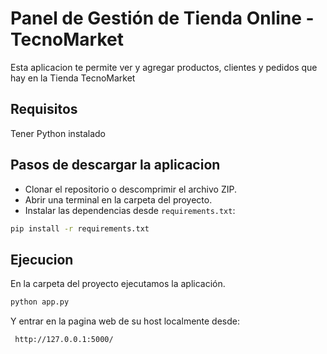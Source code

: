 # Panel de Gestión de Tienda Online - TecnoMarket

Esta aplicacion te permite ver y agregar productos, clientes y pedidos que hay en la Tienda TecnoMarket

## Requisitos

Tener Python instalado

## Pasos de descargar la aplicacion

- Clonar el repositorio o descomprimir el archivo ZIP.
- Abrir una terminal en la carpeta del proyecto.
- Instalar las dependencias desde `requirements.txt`:

```bash
pip install -r requirements.txt
```


## Ejecucion

En la carpeta del proyecto ejecutamos la aplicación.

```bash
python app.py
```
Y entrar en la pagina web de su host localmente desde:

```bash
 http://127.0.0.1:5000/
```